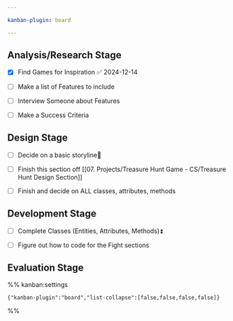 ```yaml
---

kanban-plugin: board

---
```


## Analysis/Research Stage

- [x] Find Games for Inspiration ✅ 2024-12-14
- [ ] Make a list of Features to include
- [ ] Interview Someone about Features
- [ ] Make a Success Criteria


## Design Stage

- [ ] Decide on a basic storyline🔺
- [ ] Finish this section off [[07. Projects/Treasure Hunt Game - CS/Treasure Hunt Design Section]]
- [ ] Finish and decide on ALL classes, attributes, methods


## Development Stage

- [ ] Complete Classes (Entities, Attributes, Methods)⏫
- [ ] Figure out how to code for the Fight sections


## Evaluation Stage





%% kanban:settings
```
{"kanban-plugin":"board","list-collapse":[false,false,false,false]}
```
%%